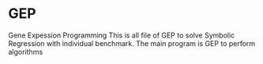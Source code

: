 # GEP
Gene Expession Programming
This is all file of GEP to solve Symbolic Regression with individual benchmark.
The main program is GEP to perform algorithms
